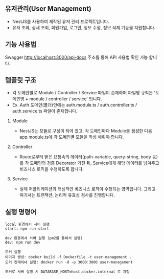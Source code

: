## 유저관리(User Management)

- NestJS를 사용하여 제작된 유저 관리 프로젝트입니다.
- 유저 조회, 상세 조회, 회원가입, 로그인, 정보 수정, 정보 삭제 기능을 지원합니다.

## 기능 사용법

Swagger [http://localhost:3000/api-docs](http://localhost:3000) 주소를 통해 API 사용법 확인 가능 합니다.

## 템플릿 구조

- 각 도메인별로 Module / Controller / Service 파일이 존재하며 파일명 규칙은 '도메인명 + module / controller / service' 입니다.
- Ex. Auth 도메인(폴더)안에는 auth.module.ts / auth.controller.ts / auth.service.ts 파일이 존재합니다.

1. Module

   - NestJS는 모듈로 구성이 되어 있고, 각 도메인마다 Module을 생성한 다음 app.module.ts에 각 도메인별 모듈을 작성 해줘야 합니다.

2. Controller

   - Route로부터 받은 요청속의 데이터(path-variable, query-string, body 등)를 각 도메인의 검증 Decorator 거친 뒤, Service에게 해당 데이터를 넘겨주고 비즈니스 로직을 수행하도록 합니다.

3. Service
   - 실제 어플리케이션의 핵심적인 비즈니스 로직이 수행되는 영역입니다. 그리고 여기서는 트랜잭션, 논리적 유효성 검사를 진행합니다.

## 실행 명령어

```
local 환경에서 서버 실행
start: npm run start

dev 환경에서 서버 실행 (pm2를 통해서 실행)
dev: npm run dev

도커 실행
이미지 생성: docker build -f Dockerfile -t user-management .
도커 컨테이너 실행: docker run -d -p 3000:3000 user-management

도커로 서버 실행 시 DATABASE_HOST=host.docker.internal 로 지정
```
